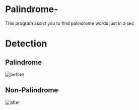 # Palindrome-
This program assist you to find palindrome words just in a sec  
# Detection
## Palindrome
![before](https://user-images.githubusercontent.com/100248770/163989575-69591347-44bd-47a6-bdac-f0d36dcf6dfd.PNG)
## Non-Palindrome
![after](https://user-images.githubusercontent.com/100248770/163989635-221a935e-d24e-40e8-9cc1-d57a95b94289.PNG)

